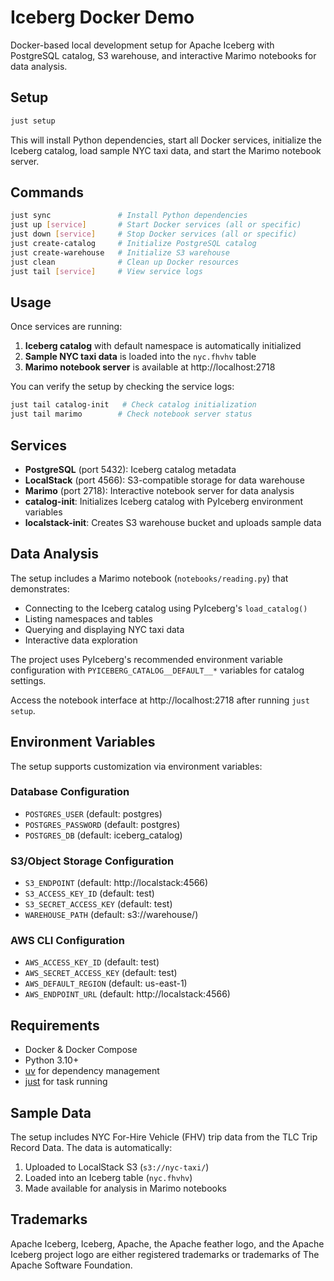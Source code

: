 # Iceberg Docker Demo

Docker-based local development setup for Apache Iceberg with PostgreSQL catalog, S3
warehouse, and interactive Marimo notebooks for data analysis.

## Setup

```bash
just setup
```

This will install Python dependencies, start all Docker services, initialize the
Iceberg catalog, load sample NYC taxi data, and start the Marimo notebook server.

## Commands

```bash
just sync               # Install Python dependencies
just up [service]       # Start Docker services (all or specific)
just down [service]     # Stop Docker services (all or specific)
just create-catalog     # Initialize PostgreSQL catalog
just create-warehouse   # Initialize S3 warehouse
just clean              # Clean up Docker resources
just tail [service]     # View service logs
```

## Usage

Once services are running:

1. **Iceberg catalog** with default namespace is automatically initialized
2. **Sample NYC taxi data** is loaded into the `nyc.fhvhv` table
3. **Marimo notebook server** is available at http://localhost:2718

You can verify the setup by checking the service logs:

```bash
just tail catalog-init   # Check catalog initialization
just tail marimo        # Check notebook server status
```

## Services

- **PostgreSQL** (port 5432): Iceberg catalog metadata
- **LocalStack** (port 4566): S3-compatible storage for data warehouse
- **Marimo** (port 2718): Interactive notebook server for data analysis
- **catalog-init**: Initializes Iceberg catalog with PyIceberg environment variables
- **localstack-init**: Creates S3 warehouse bucket and uploads sample data

## Data Analysis

The setup includes a Marimo notebook (`notebooks/reading.py`) that demonstrates:
- Connecting to the Iceberg catalog using PyIceberg's `load_catalog()`
- Listing namespaces and tables
- Querying and displaying NYC taxi data
- Interactive data exploration

The project uses PyIceberg's recommended environment variable configuration with
`PYICEBERG_CATALOG__DEFAULT__*` variables for catalog settings.

Access the notebook interface at http://localhost:2718 after running `just setup`.

## Environment Variables

The setup supports customization via environment variables:

### Database Configuration
- `POSTGRES_USER` (default: postgres)
- `POSTGRES_PASSWORD` (default: postgres)
- `POSTGRES_DB` (default: iceberg_catalog)

### S3/Object Storage Configuration
- `S3_ENDPOINT` (default: http://localstack:4566)
- `S3_ACCESS_KEY_ID` (default: test)
- `S3_SECRET_ACCESS_KEY` (default: test)
- `WAREHOUSE_PATH` (default: s3://warehouse/)

### AWS CLI Configuration
- `AWS_ACCESS_KEY_ID` (default: test)
- `AWS_SECRET_ACCESS_KEY` (default: test)
- `AWS_DEFAULT_REGION` (default: us-east-1)
- `AWS_ENDPOINT_URL` (default: http://localstack:4566)

## Requirements

- Docker & Docker Compose
- Python 3.10+
- [uv](https://github.com/astral-sh/uv) for dependency management
- [just](https://github.com/casey/just) for task running

## Sample Data

The setup includes NYC For-Hire Vehicle (FHV) trip data from the TLC Trip Record Data. The data is automatically:
1. Uploaded to LocalStack S3 (`s3://nyc-taxi/`)
2. Loaded into an Iceberg table (`nyc.fhvhv`)
3. Made available for analysis in Marimo notebooks

## Trademarks

Apache Iceberg, Iceberg, Apache, the Apache feather logo, and the Apache Iceberg project logo are either registered trademarks or trademarks of The Apache Software Foundation.
